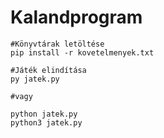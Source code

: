 # Kalandprogram
```
#Könyvtárak letöltése
pip install -r kovetelmenyek.txt
```

```
#Játék elindítása
py jatek.py

#vagy

python jatek.py
python3 jatek.py

```

